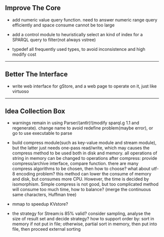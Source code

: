 ## Improve The Core

- add numeric value query function. need to answer numeric range query efficiently and space consume cannot be too large

- add a control module to heuristically select an kind of index for a SPARQL query to filter(not always vstree)

- typedef all frequently used types, to avoid inconsistence and high modify cost

- - -

## Better The Interface

- write web interface for gStore, and a web page to operate on it, just like virtuoso

- - -

## Idea Collection Box

- warnings remain in using Parser/(antlr)!(modify sparql.g 1.1 and regenerate). change name to avoid redefine problem(maybe error), or go to use executable to parse

- build compress module(such as key-value module and stream module), but the latter just needs one-pass read/write, which may causes the compress method to be used both in disk and memory. all operations of string in memory can be changed to operations after compress: provide compress/archive interface, compare function. there are many compress algorithms to be chosen, then how to choose? what about utf-8 encoding problem? this method can lower the consume of memory and disk, but consumes more CPU. However, the time is decided by isomorphism. Simple compress is not good, but too complicated method will consume too much time, how to balance?  (merge the continuous same characters, Huffman tree)

- mmap to speedup KVstore?

- the strategy for Stream:is 85% valid? consider sampling, analyse the size of result set and decide strategy? how to support order by: sort in memory if not put in file; otherwise, partial sort in memory, then put into file, then proceed external sorting


